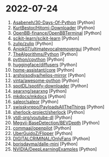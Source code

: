# 2022-07-24

1. [Asabeneh/30-Days-Of-Python](https://github.com/Asabeneh/30-Days-Of-Python "30 days of Python programming challenge is a step-by-step guide to learn the Python programming language in 30 days. This challenge may take more than100 days, follow your own pace.") [Python]
2. [KurtBestor/Hitomi-Downloader](https://github.com/KurtBestor/Hitomi-Downloader "🍰 Desktop utility to download images/videos/music/text from various websites, and more.") [Python]
3. [OpenBB-finance/OpenBBTerminal](https://github.com/OpenBB-finance/OpenBBTerminal "Investment Research for Everyone, Anywhere.") [Python]
4. [scikit-learn/scikit-learn](https://github.com/scikit-learn/scikit-learn "scikit-learn: machine learning in Python") [Python]
5. [zulip/zulip](https://github.com/zulip/zulip "Zulip server and web app—powerful open source team chat") [Python]
6. [Anjok07/ultimatevocalremovergui](https://github.com/Anjok07/ultimatevocalremovergui "GUI for a Vocal Remover that uses Deep Neural Networks.") [Python]
7. [TheAlgorithms/Python](https://github.com/TheAlgorithms/Python "All Algorithms implemented in Python") [Python]
8. [python/cpython](https://github.com/python/cpython "The Python programming language") [Python]
9. [huggingface/diffusers](https://github.com/huggingface/diffusers "🤗 Diffusers: State-of-the-art diffusion models for image and audio generation in PyTorch") [Python]
10. [home-assistant/core](https://github.com/home-assistant/core "🏡 Open source home automation that puts local control and privacy first.") [Python]
11. [arshsisodiya/helios-mirror](https://github.com/arshsisodiya/helios-mirror "Telegram Mirror and Leech Bot") [Python]
12. [vinta/awesome-python](https://github.com/vinta/awesome-python "A curated list of awesome Python frameworks, libraries, software and resources") [Python]
13. [spotDL/spotify-downloader](https://github.com/spotDL/spotify-downloader "Download your Spotify playlists and songs along with album art and metadata (from YouTube if a match is found).") [Python]
14. [searxng/searxng](https://github.com/searxng/searxng "SearXNG is a free internet metasearch engine which aggregates results from various search services and databases. Users are neither tracked nor profiled.") [Python]
15. [mkdocs/mkdocs](https://github.com/mkdocs/mkdocs "Project documentation with Markdown.") [Python]
16. [saleor/saleor](https://github.com/saleor/saleor "A modular, high performance, headless e-commerce platform built with Python, GraphQL, Django, and React.") [Python]
17. [swisskyrepo/PayloadsAllTheThings](https://github.com/swisskyrepo/PayloadsAllTheThings "A list of useful payloads and bypass for Web Application Security and Pentest/CTF") [Python]
18. [sherlock-project/sherlock](https://github.com/sherlock-project/sherlock "🔎 Hunt down social media accounts by username across social networks") [Python]
19. [ytdl-org/youtube-dl](https://github.com/ytdl-org/youtube-dl "Command-line program to download videos from YouTube.com and other video sites") [Python]
20. [Megvii-BaseDetection/BEVDepth](https://github.com/Megvii-BaseDetection/BEVDepth "Official code for BEVDepth.") [Python]
21. [commaai/openpilot](https://github.com/commaai/openpilot "openpilot is an open source driver assistance system. openpilot performs the functions of Automated Lane Centering and Adaptive Cruise Control for over 150 supported car makes and models.") [Python]
22. [UberGuidoZ/Flipper](https://github.com/UberGuidoZ/Flipper "Playground (and dump) of stuff I make or modify for the Flipper Zero") [Python]
23. [DIGITALCRIMINAL/OnlyFans](https://github.com/DIGITALCRIMINAL/OnlyFans "Scrape all the media from an OnlyFans account - Updated regularly") [Python]
24. [borisdayma/dalle-mini](https://github.com/borisdayma/dalle-mini "DALL·E Mini - Generate images from a text prompt") [Python]
25. [NVIDIA/DeepLearningExamples](https://github.com/NVIDIA/DeepLearningExamples "Deep Learning Examples") [Python]
